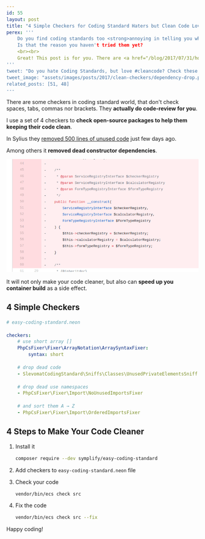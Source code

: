 ```yaml
---
id: 55
layout: post
title: "4 Simple Checkers for Coding Standard Haters but Clean Code Lovers"
perex: '''
    Do you find coding standards too <strong>annoying in telling you where to put that bracket</strong>?
    Is that the reason you haven't tried them yet?
    <br><br>
    Great! This post is for you. There are <a href="/blog/2017/07/31/how-php-coding-standard-tools-actually-work/#write-1-checke-save-hundreds-hours-of-work">other ways to use coding standard</a> and <strong>clean code</strong> is one of them.
'''
tweet: "Do you hate Coding Standards, but love #cleancode? Check these 4 helpful rules #php"
tweet_image: "assets/images/posts/2017/clean-checkers/dependency-drop.png"
related_posts: [51, 48]
---
```



There are some checkers in coding standard world, that don't check spaces, tabs, commas nor brackets. They **actually do code-review for you**.   


I use a set of 4 checkers to **check open-source packages to help them keeping their code clean**. 

In Sylius they [removed 500 lines of unused code](https://github.com/Sylius/Sylius/pull/8557) just few days ago.

Among others it **removed dead constructor dependencies**.

<img src="/assets/images/posts/2017/clean-checkers/dependency-drop.png" class="img-thumbnail">

It will not only make your code cleaner, but also can **speed up you container build** as a side effect.



## 4 Simple Checkers 


```yaml
# easy-coding-standard.neon

checkers:
    # use short array []
    PhpCsFixer\Fixer\ArrayNotation\ArraySyntaxFixer: 
        syntax: short

    # drop dead code
    - SlevomatCodingStandard\Sniffs\Classes\UnusedPrivateElementsSniff  

    # drop dead use namespaces
    - PhpCsFixer\Fixer\Import\NoUnusedImportsFixer 

    # and sort them A → Z
    - PhpCsFixer\Fixer\Import\OrderedImportsFixer 
```


## 4 Steps to Make Your Code Cleaner


1. Install it

    ```bash
    composer require --dev symplify/easy-coding-standard
    ```

2. Add checkers to `easy-coding-standard.neon` file
    
    
3. Check your code

    ```bash 
    vendor/bin/ecs check src
    ```

4. Fix the code

    ```bash
    vendor/bin/ecs check src --fix
    ```


Happy coding!
